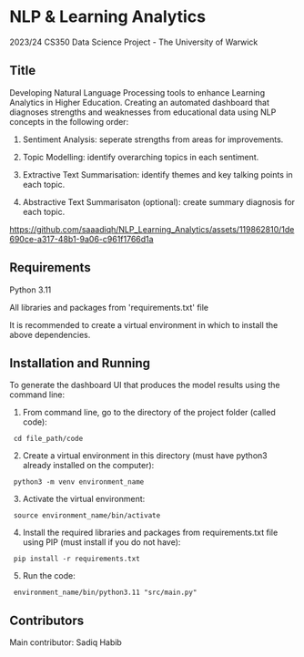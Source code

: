 # NLP & Learning Analytics
2023/24 CS350 Data Science Project - The University of Warwick

## Title
Developing Natural Language Processing tools to enhance Learning Analytics in Higher Education.
Creating an automated dashboard that diagnoses strengths and weaknesses from educational data using NLP concepts in the following order:

1. Sentiment Analysis: seperate strengths from areas for improvements.

2. Topic Modelling: identify overarching topics in each sentiment.

3. Extractive Text Summarisation: identify themes and key talking points in each topic.

4. Abstractive Text Summarisaton (optional): create summary diagnosis for each topic.


https://github.com/saaadiqh/NLP_Learning_Analytics/assets/119862810/1de690ce-a317-48b1-9a06-c961f1766d1a


## Requirements
Python 3.11

All libraries and packages from 'requirements.txt' file

It is recommended to create a virtual environment in which to install the above dependencies.

## Installation and Running
To generate the dashboard UI that produces the model results using the command line:

1. From command line, go to the directory of the project folder (called code):

<code> cd file_path/code</code>

2. Create a virtual environment in this directory (must have python3 already installed on the computer):

 <code> python3 -m venv environment_name</code>

3. Activate the virtual environment:

<code>  source environment_name/bin/activate</code>

4. Install the required libraries and packages from requirements.txt file using PIP (must install if you do not have):

<code>  pip install -r requirements.txt </code>

5. Run the code: 

<code>  environment_name/bin/python3.11 "src/main.py" </code>


## Contributors
Main contributor: Sadiq Habib